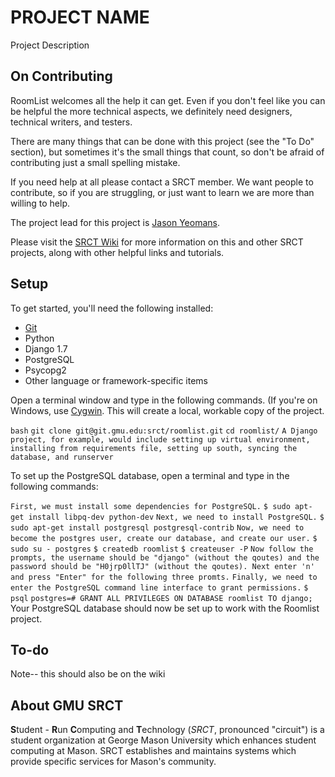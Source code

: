 PROJECT NAME
===

Project Description

On Contributing
---

RoomList welcomes all the help it can get. Even if you don't feel like you can be helpful the more technical aspects, we definitely need designers, technical writers, and testers.

There are many things that can be done with this project (see the "To Do" section), but sometimes it's the small things that count, so don't be afraid of contributing just a small spelling mistake.

If you need help at all please contact a SRCT member. We want people to contribute, so if you are struggling, or just want to learn we are more than willing to help.

The project lead for this project is [Jason Yeomans](jyeoman2@gmu.edu).

Please visit the [SRCT Wiki](http://wiki.srct.gmu.edu/) for more information on this and other SRCT projects, along with other helpful links and tutorials.

Setup
---

To get started, you'll need the following installed:
* [Git](http://git-scm.com/book/en/Getting-Started-Installing-Git)
* Python
* Django 1.7
* PostgreSQL
* Psycopg2
* Other language or framework-specific items

Open a terminal window and type in the following commands. (If you're on Windows, use [Cygwin](http://www.cygwin.com/). This will create a local, workable copy of the project.

``bash``
``git clone git@git.gmu.edu:srct/roomlist.git``
``cd roomlist/``
``A Django project, for example, would include setting up virtual environment, installing from requirements file, setting up south, syncing the database, and runserver``

To set up the PostgreSQL database, open a terminal and type in the following commands:

``First, we must install some dependencies for PostgreSQL.``
``$ sudo apt-get install libpq-dev python-dev``
``Next, we need to install PostgreSQL.``
``$ sudo apt-get install postgresql postgresql-contrib``
``Now, we need to become the postgres user, create our database, and create our user.``
``$ sudo su - postgres``
``$ createdb roomlist``
``$ createuser -P``
``Now follow the prompts, the username should be "django" (without the qoutes) and the password should be "H0jrp0llTJ" (without the qoutes). Next enter 'n' and press "Enter" for the following three promts.``
``Finally, we need to enter the PostgreSQL command line interface to grant permissions.``
``$ psql``
``postgres=# GRANT ALL PRIVILEGES ON DATABASE roomlist TO django;``
Your PostgreSQL database should now be set up to work with the Roomlist project.


To-do
---

Note-- this should also be on the wiki

About GMU SRCT
---

**S**tudent - **R**un **C**omputing and **T**echnology (*SRCT*, pronounced "circuit") is a student organization at George Mason University which enhances student computing at Mason. SRCT establishes and maintains systems which provide specific services for Mason's community.
